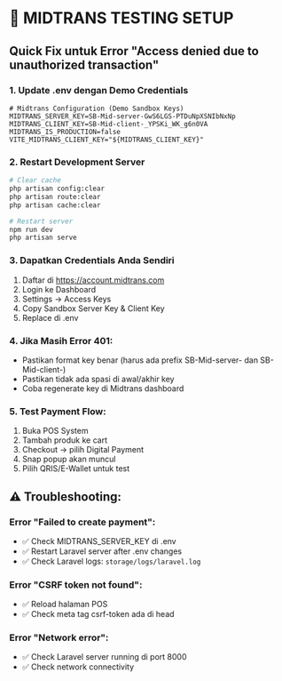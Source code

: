 # 🔧 MIDTRANS TESTING SETUP

## Quick Fix untuk Error "Access denied due to unauthorized transaction"

### 1. Update .env dengan Demo Credentials
```env
# Midtrans Configuration (Demo Sandbox Keys)
MIDTRANS_SERVER_KEY=SB-Mid-server-GwS6LGS-PTDuNpXSNIbNxNp
MIDTRANS_CLIENT_KEY=SB-Mid-client-_YPSKi_WK_g6n0VA
MIDTRANS_IS_PRODUCTION=false
VITE_MIDTRANS_CLIENT_KEY="${MIDTRANS_CLIENT_KEY}"
```

### 2. Restart Development Server
```bash
# Clear cache
php artisan config:clear
php artisan route:clear
php artisan cache:clear

# Restart server
npm run dev
php artisan serve
```

### 3. Dapatkan Credentials Anda Sendiri
1. Daftar di https://account.midtrans.com
2. Login ke Dashboard
3. Settings → Access Keys
4. Copy Sandbox Server Key & Client Key
5. Replace di .env

### 4. Jika Masih Error 401:
- Pastikan format key benar (harus ada prefix SB-Mid-server- dan SB-Mid-client-)
- Pastikan tidak ada spasi di awal/akhir key
- Coba regenerate key di Midtrans dashboard

### 5. Test Payment Flow:
1. Buka POS System
2. Tambah produk ke cart  
3. Checkout → pilih Digital Payment
4. Snap popup akan muncul
5. Pilih QRIS/E-Wallet untuk test

## ⚠️ Troubleshooting:

### Error "Failed to create payment":
- ✅ Check MIDTRANS_SERVER_KEY di .env
- ✅ Restart Laravel server after .env changes
- ✅ Check Laravel logs: `storage/logs/laravel.log`

### Error "CSRF token not found":
- ✅ Reload halaman POS 
- ✅ Check meta tag csrf-token ada di head

### Error "Network error":
- ✅ Check Laravel server running di port 8000
- ✅ Check network connectivity